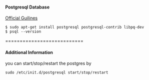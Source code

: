 #### Postgresql Database

[Official Guilines](https://help.ubuntu.com/community/PostgreSQL)

```
$ sudo apt-get install postgresql postgresql-contrib libpq-dev
$ psql --version
```
===========================

#### Additional Information

you can start/stop/restart the postgres by
```
sudo /etc/init.d/postgresql start/stop/restart
```
